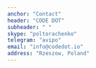 ```yaml
---
anchor: "Contact"
header: "CODE DOT"
subheader: " "
skype: "poltorachenko"
telegram: "avipo"
email: "info@codedot.io"
address: "Rzeszow, Poland"
---
```

